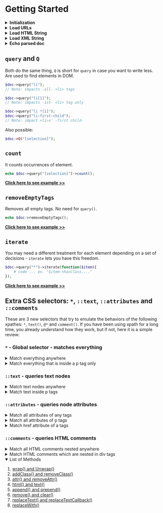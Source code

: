 
# Getting Started

<details><summary><b>Initialization</b></summary>

```php
<?php
include "path/webparser.php";
$doc = new WebParser();
```
</details>
<details><summary><b>Load URLs</b></summary>

```php
$doc->loadHTMLFile($url);
```
</details>
<details><summary><b>Load HTML String</b></summary>

```php
$doc->loadHTML($html);
```
</details>
<details><summary><b>Load XML String</b></summary>

```php
$doc->loadXML($xml);
```
</details>
<details><summary><b>Echo parsed doc</b></summary>

```php
$doc->output();
?>
```
</details> 

## `query` and `Q`

Both do the same thing, `Q` is short for `query` in case you want to write less. Are used to find elements in DOM.
```php
$doc->query("li");
// Note: impacts -all- <li> tags
```
```php
$doc->query("li[1]");
// Note: impacts -1st- <li> tag only
```
```php
$doc->query("li *[1]");
$doc->query("li:first-child");
// Note: impact <li>s' -first child- 
```
Also possible: 

```php
$doc->Q("[selection]");
```

## `count`

It counts occurrences of element.

```php
echo $doc->query("[selection]")->count();
```
[**Click here to see example >>**](../examples/count.php)


## `removeEmptyTags`

Removes all empty tags. No need for `query()`.

```php
echo $doc->removeEmptyTags();
```
[**Click here to see example >>**](../examples/count.php)


## `iterate`

You may need a different treatment for each element depending on a set of decisions - `iterate` lets you have this freedom. 

```php
$doc->query("*")->iterate(function($item){
    # code ... ex. "$item->hasClass...."
});
```
[**Click here to see example >>**](../examples/count.php)

## Extra CSS selectors: `*`, `::text`, `::attributes` and `::comments`

These are 3 new selectors that try to emulate the behaviors of the following xpathes: `*`, `text()`, `@*` and `comment()`. 
If you have been using xpath for a long time, you already understand how they work, but if not, here it is a simple review:

### `*` - Global selector - matches everything
<details><summary>Match everything anywhere</summary>

```php
$doc->query("*");
```
</details>
<details><summary>Match everything that is inside a p tag only</summary>

```php
$doc->query("p *");
```
</details>

### `::text` - queries text nodes
<details><summary>Match text nodes anywhere</summary>

```php
$doc->query("*::text");
```
</details>

<details><summary>Match text inside p tags</summary>

```php
$doc->query("p::text");
```
</details>

### `::attributes` - queries node attributes
<details><summary>Match all attributes of any tags</summary>

```php
$doc->query("*::attributes");
```
</details>

<details><summary>Match all attributes of p tags</summary>

```php
$doc->query("p::text");
```
</details>

<details><summary>Match href attribute of a tags</summary>

```php
$doc->query("a::href");
```
</details>

### `::comments` - queries HTML comments
<details><summary>Match all HTML comments nested anywhere</summary>

```php
$doc->query("*::comments");
```
</details>

<details><summary>Match HTML comments which are nested in div tags</summary>

```php
$doc->query("div::comments");
```
</details>


<!-- TABLE OF CONTENTS -->
<details open="open">
    <summary>List of Methods</summary>
    <ol>
        <li>
            <a href="wrap-and-unwrap.md">
                wrap() and Unwrap()
            </a>
        </li>
        <li>
            <a href="addclass-and-removeclass.md">
                addClass() and removeClass()
            </a>
        </li>
        <li>
            <a href="attr-and-removeattr.md">
                attr() and removeAttr()
            </a>
        </li>
        <li>
            <a href="html-and-text.md">
                html() and text()
            </a>
        </li>
        <li>
            <a href="append-and-prepend.md">
                append() and prepend()
            </a>
        </li>
        <li>
            <a href="remove-and-clear.md">
                remove() and clear()
            </a>
        </li>
        <li>
            <a href="replacetext-and-replacetextcallback.md">
                replaceText() and replaceTextCallback()
            </a>
        </li>
        <li>
            <a href="replacewith.md">
                replaceWith()
            </a>
        </li>
    </ol>
</details>